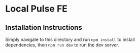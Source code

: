 # Local Pulse FE

## Installation Instructions

Simply navigate to this directory and run `npm install` to install dependencies, then `npm run dev` to run the dev server.
